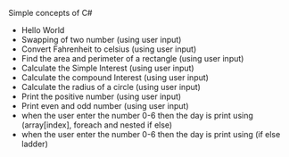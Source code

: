 Simple concepts of C#
 <ul>
        <li>Hello World</li>
        <li>Swapping of two number (using user input)</li>
        <li>Convert Fahrenheit to celsius (using user input)</li>
        <li>Find the area and perimeter of a rectangle (using user input)</li>
        <li>Calculate the Simple Interest (using user input)</li>
        <li>Calculate the compound Interest (using user input)</li>
        <li>Calculate the radius of a circle (using user input)</li>
        <li>Print the positive number (using user input)</li>
        <li>Print even and odd number (using user input)</li>
        <li>when the user enter the number 0-6 then the day is print using (array[index], foreach and nested if else)</li>
        <li>when the user enter the number 0-6 then the day is print using (if else ladder)</li>
        <!-- <li></li>
        <li></li>
        <li></li>
        <li></li>
        <li></li>
        <li></li>
        <li></li> -->
    </ul>